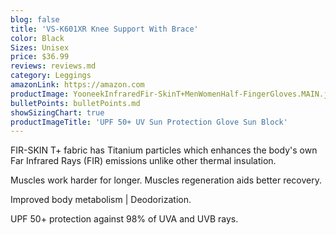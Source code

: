 ```yaml
---
blog: false
title: 'VS-K601XR Knee Support With Brace'
color: Black
Sizes: Unisex
price: $36.99
reviews: reviews.md
category: Leggings
amazonLink: https://amazon.com
productImage: YooneekInfraredFir-SkinT+MenWomenHalf-FingerGloves.MAIN.jpg
bulletPoints: bulletPoints.md
showSizingChart: true
productImageTitle: 'UPF 50+ UV Sun Protection Glove Sun Block'
---
```


FIR-SKIN T+ fabric has Titanium particles which enhances the body's own <span class="textSectionEm">Far Infrared Rays (FIR)</span> emissions unlike other thermal insulation. 

Muscles work harder for longer. Muscles regeneration aids better recovery. 

Improved body metabolism | Deodorization.

UPF 50+ protection against 98% of UVA and UVB rays.